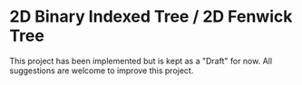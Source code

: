 # 2D Binary Indexed Tree / 2D Fenwick Tree

This project has been implemented but is kept as a "Draft" for now.
All suggestions are welcome to improve this project.
